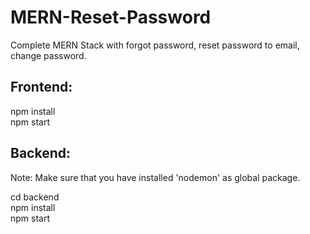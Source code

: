 # MERN-Reset-Password
Complete MERN Stack with forgot password, reset password to email, change password.


## Frontend:

npm install<br />
npm start

## Backend:
Note: Make sure that you have installed 'nodemon' as global package.

cd backend<br />
npm install<br />
npm start
